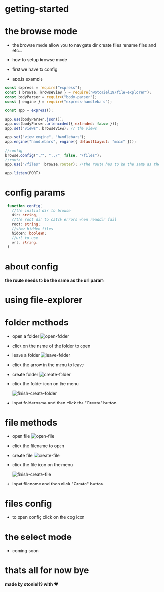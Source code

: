 # getting-started

# the browse mode

- the browse mode allow you to navigate dir create files rename files and etc...

- how to setup browse mode
- first we have to config
- app.js example

```js
const express = require("express");
const { browse, browseView } = require("@otoniel19/file-explorer");
const bodyParser = require("body-parser");
const { engine } = require("express-handlebars");

const app = express();

app.use(bodyParser.json());
app.use(bodyParser.urlencoded({ extended: false }));
app.set("views", browseView); // the views

app.set("view engine", "handlebars");
app.engine("handlebars", engine({ defaultLayout: "main" }));

//config
browse.config("./", "../", false, "/files");
//route
app.use("/files", browse.router); //the route has to be the same as the configuration

app.listen(PORT);
```

# config params

```ts
 function config(
   //the initial dir to browse
   dir: string;
   //the root dir to catch errors when readdir fail
   root: string;
   //show hidden files
   hidden: boolean;
   //url to use
   url: string;
 )
```

# about config

**the route needs to be the same as the url param**

# using file-explorer

# folder methods

- open a folder
  ![open-folder](./images/open-folder.png)
- click on the name of the folder to open

- leave a folder
  ![leave-folder](./images/leave-folder.png)
- click the arrow in the menu to leave

- create folder
  ![create-folder](./images/create-folder.png)
- click the folder icon on the menu

  ![finish-create-folder](./images/finish-create-folder.png)

- input foldername and then click the "Create" button

# file methods

- open file
  ![open-file](./images/open-file.png)

- click the filename to open

- create file
  ![create-file](./images/create-file.png)

- click the file icon on the menu

  ![finish-create-file](./images/finish-create-file.png)

- input filename and then click "Create" button

# files config

- to open config click on the cog icon

# the select mode

- coming soon

# thats all for now bye

**made by otoniel19 with ❤**
